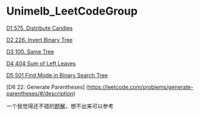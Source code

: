 # Unimelb_LeetCodeGroup
[D1 575. Distribute Candies](https://leetcode.com/problems/distribute-candies/#/description)

[D2 226. Invert Binary Tree](https://leetcode.com/problems/invert-binary-tree/#/description)

[D3 100. Same Tree](https://leetcode.com/problems/same-tree/#/description)

[D4 404 Sum of Left Leaves](https://leetcode.com/problems/sum-of-left-leaves/#/description)

[D5 501 Find Mode in Binary Search Tree](https://leetcode.com/problems/find-mode-in-binary-search-tree/#/solutions)

[D6 22. Generate Parentheses] (https://leetcode.com/problems/generate-parentheses/#/description)

一个我觉得还不错的[题解](http://www.mamicode.com/info-detail-1064376.html)，想不出来可以参考 
